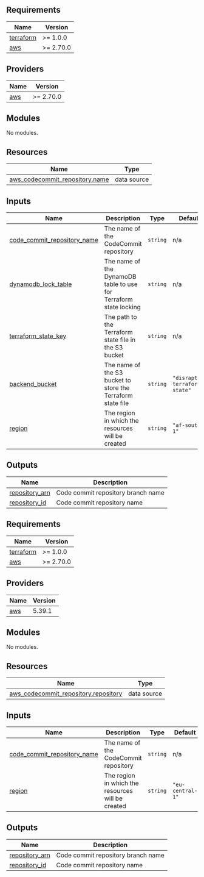 ## Requirements

| Name | Version |
|------|---------|
| <a name="requirement_terraform"></a> [terraform](#requirement\_terraform) | >= 1.0.0 |
| <a name="requirement_aws"></a> [aws](#requirement\_aws) | >= 2.70.0 |

## Providers

| Name | Version |
|------|---------|
| <a name="provider_aws"></a> [aws](#provider\_aws) | >= 2.70.0 |

## Modules

No modules.

## Resources

| Name | Type |
|------|------|
| [aws_codecommit_repository.name](https://registry.terraform.io/providers/hashicorp/aws/latest/docs/data-sources/codecommit_repository) | data source |

## Inputs

| Name | Description | Type | Default | Required |
|------|-------------|------|---------|:--------:|
| <a name="input_code_commit_repository_name"></a> [code\_commit\_repository\_name](#input\_code\_commit\_repository\_name) | The name of the CodeCommit repository | `string` | n/a | yes |
| <a name="input_dynamodb_lock_table"></a> [dynamodb\_lock\_table](#input\_dynamodb\_lock\_table) | The name of the DynamoDB table to use for Terraform state locking | `string` | n/a | yes |
| <a name="input_terraform_state_key"></a> [terraform\_state\_key](#input\_terraform\_state\_key) | The path to the Terraform state file in the S3 bucket | `string` | n/a | yes |
| <a name="input_backend_bucket"></a> [backend\_bucket](#input\_backend\_bucket) | The name of the S3 bucket to store the Terraform state file | `string` | `"disraptor-terraform-state"` | no |
| <a name="input_region"></a> [region](#input\_region) | The region in which the resources will be created | `string` | `"af-south-1"` | no |

## Outputs

| Name | Description |
|------|-------------|
| <a name="output_repository_arn"></a> [repository\_arn](#output\_repository\_arn) | Code commit repository branch name |
| <a name="output_repository_id"></a> [repository\_id](#output\_repository\_id) | Code commit repository name |

<!-- BEGIN_TF_DOCS -->
## Requirements

| Name | Version |
|------|---------|
| <a name="requirement_terraform"></a> [terraform](#requirement\_terraform) | >= 1.0.0 |
| <a name="requirement_aws"></a> [aws](#requirement\_aws) | >= 2.70.0 |

## Providers

| Name | Version |
|------|---------|
| <a name="provider_aws"></a> [aws](#provider\_aws) | 5.39.1 |

## Modules

No modules.

## Resources

| Name | Type |
|------|------|
| [aws_codecommit_repository.repository](https://registry.terraform.io/providers/hashicorp/aws/latest/docs/data-sources/codecommit_repository) | data source |

## Inputs

| Name | Description | Type | Default | Required |
|------|-------------|------|---------|:--------:|
| <a name="input_code_commit_repository_name"></a> [code\_commit\_repository\_name](#input\_code\_commit\_repository\_name) | The name of the CodeCommit repository | `string` | n/a | yes |
| <a name="input_region"></a> [region](#input\_region) | The region in which the resources will be created | `string` | `"eu-central-1"` | no |

## Outputs

| Name | Description |
|------|-------------|
| <a name="output_repository_arn"></a> [repository\_arn](#output\_repository\_arn) | Code commit repository branch name |
| <a name="output_repository_id"></a> [repository\_id](#output\_repository\_id) | Code commit repository name |
<!-- END_TF_DOCS -->